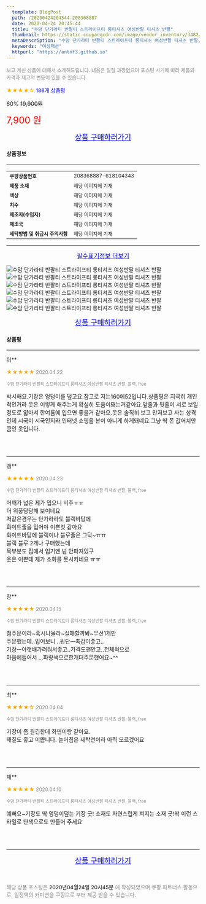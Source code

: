 ```yaml
---
  template: BlogPost
  path: /20200424204544-208368887
  date: 2020-04-24 20:45:44
  title: "수맘 단가라티 반팔티 스트라이프티 롱티셔츠 여성반팔 티셔츠 반팔"
  thumbnail: https://static.coupangcdn.com/image/vendor_inventory/3482/9dd2c21c604b177f9407ecb8174a6f8619d15858d187a5a0eb9093463568.jpg
  metaDescription: "수맘 단가라티 반팔티 스트라이프티 롱티셔츠 여성반팔 티셔츠 반팔,여성패션"
  keywords: "여성패션"
  httpurl: "https://antnf3.github.io"
---
```

  
<span style="color: #888;font-size:0.8rem">보고 계신 상품에 대해서 소개해드립니다.
내용은 일절 과장없으며 포스팅 시기에 따라 제품의 가격과 재고의 변동이 있을 수 있습니다.</span>
  
<span style="color: orange;">★★★★☆</span> <span style="color: blue;font-size: 0.85rem;">188개 상품평</span>

<span style="font-size: 0.9rem">60%</span> <span style="font-size: 0.9rem">~~19,900원~~</span>

<span style="color: red;font-size: 1.5rem;">7,900 원</span>



<p align="center"><a href="http://me2.do/5SUEuNt8" style="font-size: 1.2rem; color: blue;">상품 구매하러가기</a></p>

#### 상품정보

---

|                  |                       |
| ---------------- | --------------------- |
| **<span style="font-size:0.8rem;">쿠팡상품번호</span>** | <span style="font-size:0.8rem;">208368887-618104343</span> |
| **<span style="font-size:0.8rem;">제품 소재</span>**    | <span style="font-size:0.8rem;">해당 이미지에 기재</span>        |
| **<span style="font-size:0.8rem;">색상</span>**    | <span style="font-size:0.8rem;">해당 이미지에 기재</span>        |
| **<span style="font-size:0.8rem;">치수</span>**    | <span style="font-size:0.8rem;">해당 이미지에 기재</span>        |
| **<span style="font-size:0.8rem;">제조자(수입자)</span>**    | <span style="font-size:0.8rem;">해당 이미지에 기재</span>        |
| **<span style="font-size:0.8rem;">제조국</span>**    | <span style="font-size:0.8rem;">해당 이미지에 기재</span>        |
| **<span style="font-size:0.8rem;">세탁방법 및 취급시 주의사항</span>**    | <span style="font-size:0.8rem;">해당 이미지에 기재</span>        |




---

<p align="center"><a href="http://me2.do/5SUEuNt8" style="font-size: 1rem; color: blue;">필수표기정보 더보기</a></p>

![수맘 단가라티 반팔티 스트라이프티 롱티셔츠 여성반팔 티셔츠 반팔](http://thumbnail9.coupangcdn.com/thumbnails/remote/q89/image/vendor_inventory/2f05/bafd7c3c61fdae7a9eb395d3f85c3a3b19976fef8649e3de3a47db8e1b02.jpg)
![수맘 단가라티 반팔티 스트라이프티 롱티셔츠 여성반팔 티셔츠 반팔](http://thumbnail9.coupangcdn.com/thumbnails/remote/q89/image/vendor_inventory/a5b6/15a91a39b5f25f93fa3d0e186e6c099978b0e710ccdc41b0987d878f54b2.jpg)
![수맘 단가라티 반팔티 스트라이프티 롱티셔츠 여성반팔 티셔츠 반팔](http://thumbnail10.coupangcdn.com/thumbnails/remote/q89/image/vendor_inventory/7610/563de2319ed5ef3e1ce274ce4428604e8007b8adbbc381ee199a293b44c4.jpg)
![수맘 단가라티 반팔티 스트라이프티 롱티셔츠 여성반팔 티셔츠 반팔](http://thumbnail7.coupangcdn.com/thumbnails/remote/q89/image/vendor_inventory/4cca/105d235f886e5c1241248e003ff0a5bca9e8ee8f8fae45c36dbab28bc58a.jpg)
![수맘 단가라티 반팔티 스트라이프티 롱티셔츠 여성반팔 티셔츠 반팔](http://thumbnail7.coupangcdn.com/thumbnails/remote/q89/image/vendor_inventory/f497/07bd0c5705d349eebf81ae72b00dfeb04ec85792df658d0c339370590f9f.jpg)
![수맘 단가라티 반팔티 스트라이프티 롱티셔츠 여성반팔 티셔츠 반팔](http://thumbnail10.coupangcdn.com/thumbnails/remote/q89/image/vendor_inventory/7e4e/dbde2bf24d8b28680c231de826b3ef8eb3e72efdf169862328ad53c66a07.jpg)

<p align="center"><a href="http://me2.do/5SUEuNt8" style="font-size: 1.2rem; color: blue;">상품 구매하러가기</a></p>

#### 상품평
  
---
  
이**
    
<span style="color: orange;">★★★★★</span> <span style="font-size:0.8rem;color: #888;">2020.04.22</span>
    
<span style="color: #888;font-size:0.7rem">수맘 단가라티 반팔티 스트라이프티 롱티셔츠 여성반팔 티셔츠 반팔, 블랙, free</span>
    

    
<span style="font-size: 0.9rem;">박시해요.기장은 엉덩이를 덮고요.참고로 저는160에52입니다.상품평은 지극히 개인적인거라 옷은 이렇게 해주는게 확실히 도움이돼는거같아요.앞줄과 뒷줄이 서로 보일정도로 얇아서 한여름에 입으면 좋을거 같아요.옷은 솔직히 보고 만저보고 사는 성격인데 시국이 시국인지라 인터넷 쇼핑을 본이 아니게 하게돼네요.그냥 딱 돈 값어치만큼인 옷입니다.</span>
    
<br>
<br>

---
  
앵**
    
<span style="color: orange;">★★★★★</span> <span style="font-size:0.8rem;color: #888;">2020.04.23</span>
    
<span style="color: #888;font-size:0.7rem">수맘 단가라티 반팔티 스트라이프티 롱티셔츠 여성반팔 티셔츠 반팔, 블랙, free</span>
    

    
<span style="font-size: 0.9rem;">어깨가 넓은 제가 입으니 비추ㅠㅠ<br/>더 위풍당당해 보이네요<br/>저같은경우는 단가라라도 블랙바탕에<br/>화이트줄을 입어야 이쁜것 같아요<br/>화이트바탕에 블랙이나 블루줄은 그닥~ㅠㅠ<br/>블랙 블루 2개나 구매했는데<br/>목부분도 집에서 입기엔 넘 안파져있구 <br/>옷은 이쁜데 제가 소화를 못시키네요 ㅠㅠ</span>
    
<br>
<br>

---
  
장**
    
<span style="color: orange;">★★★★★</span> <span style="font-size:0.8rem;color: #888;">2020.04.15</span>
    
<span style="color: #888;font-size:0.7rem">수맘 단가라티 반팔티 스트라이프티 롱티셔츠 여성반팔 티셔츠 반팔, 블랙, free</span>
    

    
<span style="font-size: 0.9rem;">첨주문이라~혹시나몰라~실패할까봐~우선1개만<br/>주문했는데..입어보니 ..원단ㅡ촉감이좋고..<br/>기장ㅡ아랫배가려줘서좋고..가격도괜안고..전체적으로<br/>마음에들어서 ...파랑색으로한개더주문했어요~^^</span>
    
<br>
<br>

---
  
최**
    
<span style="color: orange;">★★★★☆</span> <span style="font-size:0.8rem;color: #888;">2020.04.04</span>
    
<span style="color: #888;font-size:0.7rem">수맘 단가라티 반팔티 스트라이프티 롱티셔츠 여성반팔 티셔츠 반팔, 블랙, free</span>
    

    
<span style="font-size: 0.9rem;">기장이  좀  길긴한데  화면이랑 같아요.<br/>재질도 좋고  이쁩니다.  늘어짐은 세탁전이라   아직 모르겠어요</span>
    
<br>
<br>

---
  
채**
    
<span style="color: orange;">★★★★★</span> <span style="font-size:0.8rem;color: #888;">2020.04.10</span>
    
<span style="color: #888;font-size:0.7rem">수맘 단가라티 반팔티 스트라이프티 롱티셔츠 여성반팔 티셔츠 반팔, 블랙, free</span>
    

    
<span style="font-size: 0.9rem;">예뻐요~기장도 딱 엉덩이덮는 기장 굿! 소재도 자연스럽게 쳐지는 소재 굿!딱 이런 스타일로 단색으로도 만들어 주세요</span>
    
<br>
<br>


  
---
  
<p align="center"><a href="http://me2.do/5SUEuNt8" style="font-size: 1.2rem; color: blue;">상품 구매하러가기</a></p>
  
<br>
  
<span style="font-size: 0.85rem; color: #888;">해당 상품 포스팅은 <span style="color: #000;"> 2020년04월24일 20시45분 </span> 에 작성되었으며 쿠팡 파트너스 활동으로, 일정액의 커미션을 쿠팡으로 부터 제공 받을 수 있습니다.</span>